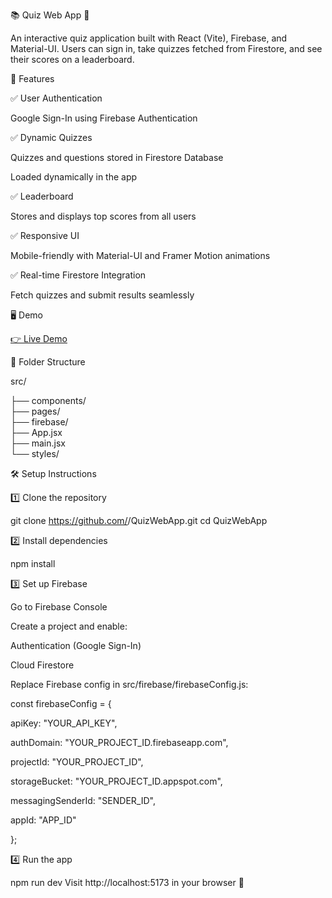 📚 Quiz Web App 🎯

An interactive quiz application built with React (Vite), Firebase, and Material-UI. Users can sign in, take quizzes fetched from Firestore, and see their scores on a leaderboard.

<!-- Optional: replace with actual screenshot link -->

🚀 Features

✅ User Authentication

Google Sign-In using Firebase Authentication

✅ Dynamic Quizzes

Quizzes and questions stored in Firestore Database

Loaded dynamically in the app

✅ Leaderboard

Stores and displays top scores from all users

✅ Responsive UI

Mobile-friendly with Material-UI and Framer Motion animations

✅ Real-time Firestore Integration

Fetch quizzes and submit results seamlessly


🖥️ Demo

 [👉 Live Demo](https://quiz-app-b43fc.web.app/)

📂 Folder Structure

src/

├── components/      
├── pages/            
├── firebase/         
├── App.jsx          
├── main.jsx          
└── styles/       

🛠 Setup Instructions

1️⃣ Clone the repository

git clone https://github.com/<your-username>/QuizWebApp.git
cd QuizWebApp

2️⃣ Install dependencies

npm install

3️⃣ Set up Firebase

Go to Firebase Console

Create a project and enable:

Authentication (Google Sign-In)

Cloud Firestore

Replace Firebase config in src/firebase/firebaseConfig.js:

const firebaseConfig = {

  apiKey: "YOUR_API_KEY",
  
  authDomain: "YOUR_PROJECT_ID.firebaseapp.com",
  
  projectId: "YOUR_PROJECT_ID",
  
  storageBucket: "YOUR_PROJECT_ID.appspot.com",
  
  messagingSenderId: "SENDER_ID",
  
  appId: "APP_ID"
  
};

4️⃣ Run the app

npm run dev
Visit http://localhost:5173 in your browser 🚀
